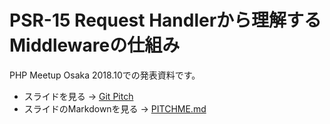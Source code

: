 # PSR-15 Request Handlerから理解するMiddlewareの仕組み

PHP Meetup Osaka 2018.10での発表資料です。

* スライドを見る → [Git Pitch](https://gitpitch.com/n1215/slide-psr15-server-request-handlers)
* スライドのMarkdownを見る → [PITCHME.md](PITCHME.md)
